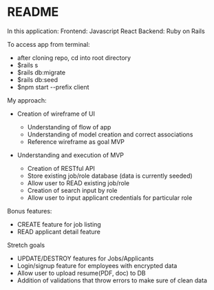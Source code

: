 # README

In this application:
Frontend: Javascript React
Backend: Ruby on Rails

To access app from terminal:
- after cloning repo, cd into root directory
- $rails s
- $rails db:migrate
- $rails db:seed
- $npm start --prefix client

My approach:
- Creation of wireframe of UI
    - Understanding of flow of app
    - Understanding of model creation and correct associations
    - Reference wireframe as goal MVP

- Understanding and execution of MVP
    - Creation of RESTful API
    - Store existing job/role database (data is currently seeded)
    - Allow user to READ existing job/role
    - Creation of search input by role
    - Allow user to input applicant credentials for particular role

Bonus features:
- CREATE feature for job listing
- READ applicant detail feature

Stretch goals
- UPDATE/DESTROY features for Jobs/Applicants
- Login/signup feature for employees with encrypted data
- Allow user to upload resume(PDF, doc) to DB
- Addition of validations that throw errors to make sure of clean data

